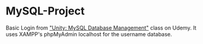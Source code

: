 # MySQL-Project
 Basic Login from ["Unity: MySQL Database Management"](https://www.udemy.com/course/unity-mysql-database-management/) class on Udemy.
It uses XAMPP's phpMyAdmin localhost for the username database.
